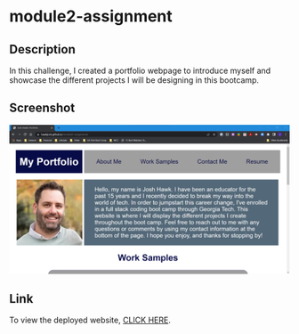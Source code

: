# module2-assignment

## Description

In this challenge, I created a portfolio webpage to introduce myself and showcase the different projects I will be designing in this bootcamp.

## Screenshot

![Screenshot of the deployed web application](.\assets\images\module2_webpage_screenshot.png)

## Link

To view the deployed website, [CLICK HERE](https://hawkjosh.github.io/module2-portfolio-challenge/).
